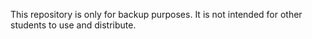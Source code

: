 This repository is only for backup purposes. It is not intended for other students
to use and distribute.
